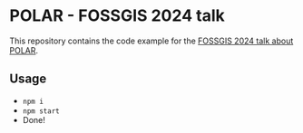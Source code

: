 # POLAR - FOSSGIS 2024 talk

This repository contains the code example for the [FOSSGIS 2024 talk about POLAR](https://pretalx.com/fossgis2024/talk/8JMQSJ/).

## Usage

- `npm i`
- `npm start`
- Done!
